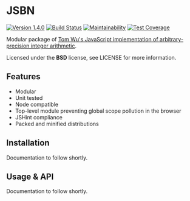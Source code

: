 # JSBN

[![Version 1.4.0](https://img.shields.io/badge/version-1.4.0-blue.svg?style=flat)](https://github.com/timkurvers/jsbn/tree/v1.4.0)
[![Build Status](https://img.shields.io/travis/timkurvers/jsbn.svg?style=flat)](https://travis-ci.org/timkurvers/jsbn)
[![Maintainability](https://img.shields.io/codeclimate/maintainability/timkurvers/jsbn.svg)](https://codeclimate.com/github/timkurvers/jsbn)
[![Test Coverage](https://img.shields.io/codeclimate/coverage/timkurvers/jsbn.svg)](https://codeclimate.com/github/timkurvers/jsbn)

Modular package of [Tom Wu's JavaScript implementation of arbitrary-precision integer arithmetic](http://www-cs-students.stanford.edu/~tjw/jsbn/).

Licensed under the **BSD** license, see LICENSE for more information.


## Features

* Modular
* Unit tested
* Node compatible
* Top-level module preventing global scope pollution in the browser
* JSHint compliance
* Packed and minified distributions

## Installation

Documentation to follow shortly.

## Usage & API

Documentation to follow shortly.
